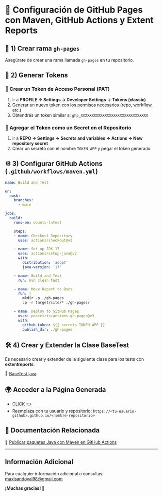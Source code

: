 # 🚀 Configuración de GitHub Pages con Maven, GitHub Actions y Extent Reports

## 📌 1) Crear rama `gh-pages`

Asegúrate de crear una rama llamada `gh-pages` en tu repositorio.


## 🔑 2) Generar Tokens

### 📌 Crear un Token de Acceso Personal (PAT)
1. Ir a **PROFILE -> Settings -> Developer Settings -> Tokens (classic)**
2. Generar un nuevo token con los permisos necesarios (repo, workflow, etc.)
3. Obtendrás un token similar a: `ghp_XXXXXXXXXXXXXXXXXXXXXXXXXXXXXXX`

### 📌 Agregar el Token como un Secret en el Repositorio
1. Ir a **REPO -> Settings -> Secrets and variables -> Actions -> New repository secret**
2. Crear un secreto con el nombre `TOKEN_APP` y pegar el token generado


## ⚙️ 3) Configurar GitHub Actions (`.github/workflows/maven.yml`)

```yaml
name: Build and Test

on:
  push:
    branches:
      - main

jobs:
  build:
    runs-on: ubuntu-latest

    steps:
    - name: Checkout Repository
      uses: actions/checkout@v2

    - name: Set up JDK 17
      uses: actions/setup-java@v2
      with:
        distribution: 'adopt'
        java-version: '17'

    - name: Build and Test
      run: mvn clean test

    - name: Move Report to Docs
      run: |
        mkdir -p ./gh-pages
        cp -r target/site/* ./gh-pages/

    - name: Deploy to GitHub Pages
      uses: peaceiris/actions-gh-pages@v3
      with:
        github_token: ${{ secrets.TOKEN_APP }}
        publish_dir: ./gh-pages
```


## 🛠️ 4) Crear y Extender la Clase BaseTest

Es necesario crear y extender de la siguiente clase para los tests con **extentreports**:

🔗 [BaseTest.java](https://github.com/maxisandoval37/demo-extentreports-spring-boot/blob/main/src/test/java/ar/dev/maxisandoval/demoextentreportsspringboot/BaseTest.java)


## 🌍 Acceder a la Página Generada

- [CLICK 👈](https://maxisandoval37.github.io/demo-extentreports-spring-boot/)
- Reemplaza con tu usuario y repositorio: `https://<tu-usuario-github>.github.io/<nombre-repositorio>`

## 📖 Documentación Relacionada

🔗 [Publicar paquetes Java con Maven en GitHub Actions](https://docs.github.com/en/actions/publishing-packages/publishing-java-packages-with-maven)

---

## Información Adicional
Para cualquier información adicional o consultas: <maxisandoval98@gmail.com>

**¡Muchas gracias! 🦔**
